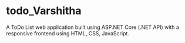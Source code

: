 # todo_Varshitha
A ToDo List web application built using ASP.NET Core (.NET API) with a responsive frontend using HTML, CSS, JavaScript.
